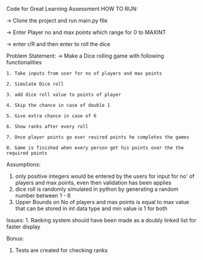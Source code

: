 Code for Great Learning Assessment
HOW TO RUN:


-> Clone the project and run main.py file

-> Enter Player no and max points which range for 0 to MAXINT

-> enter r/R and then enter to roll the dice


Problem Statement:
-> Make a Dice rolling game with following functionalities

    1. Take inputs from user for no of players and max points

    2. Simulate Dice roll

    3. add dice roll value to points of player
    
    4. Skip the chance in case of double 1

    5. Give extra chance in case of 6

    6. Show ranks after every roll

    7. Once player points go over reuired points he completes the games

    8. Game is finished when every person get his points over the the required points

Assumptions:
1. only positive integers would be entered by the users for input for no' of players and max points, even then validation has been applies
2. dice roll is randomly simulated in python by generating a random number between 1 - 6
3. Upper Bounds on No of players and max points is equal to  max value that can be stored in int data type and min value is 1 for both

Issues:
    1. Ranking system should have been made as a doubly linked list for faster display

Bonus:
1. Tests are created for checking ranks
